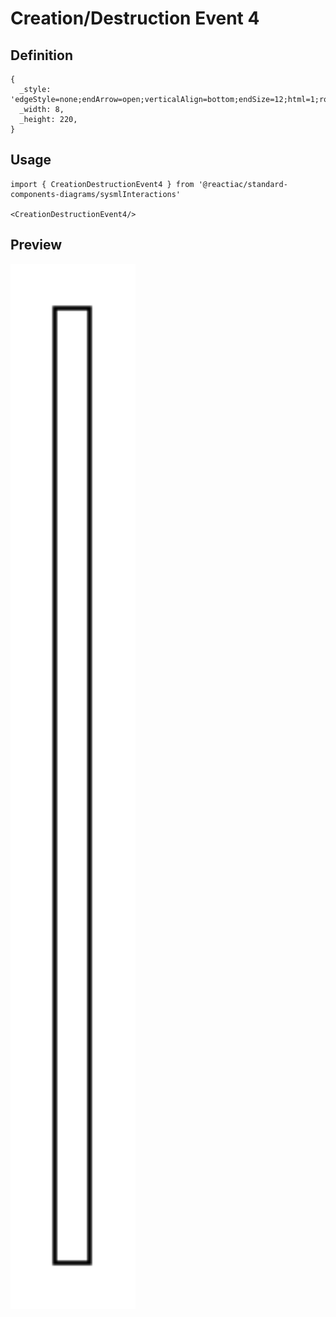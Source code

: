 # Creation/Destruction Event 4

## Definition

```
{
  _style: 'edgeStyle=none;endArrow=open;verticalAlign=bottom;endSize=12;html=1;rounded=0;',
  _width: 8,
  _height: 220,
}
```

## Usage

```
import { CreationDestructionEvent4 } from '@reactiac/standard-components-diagrams/sysmlInteractions'

<CreationDestructionEvent4/>
```

## Preview

<img src="./creation-destruction-event-4.png" width="200"/>
